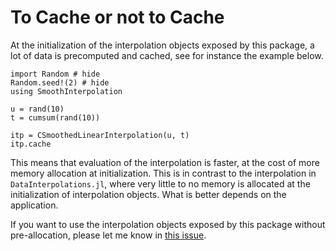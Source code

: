 # To Cache or not to Cache

At the initialization of the interpolation objects exposed by this package, a lot of data is precomputed and cached, see for instance the example below.

```@example 1
import Random # hide
Random.seed!(2) # hide
using SmoothInterpolation

u = rand(10)
t = cumsum(rand(10))

itp = CSmoothedLinearInterpolation(u, t)
itp.cache
```

This means that evaluation of the interpolation is faster, at the cost of more memory allocation at initialization. This is in contrast to the interpolation in `DataInterpolations.jl`, where very little to no memory is allocated at the initialization of interpolation objects. What is better depends on the application. 

If you want to use the interpolation objects exposed by this package without pre-allocation, please let me know in [this issue](https://github.com/SouthEndMusic/SmoothInterpolation.jl/issues/45).